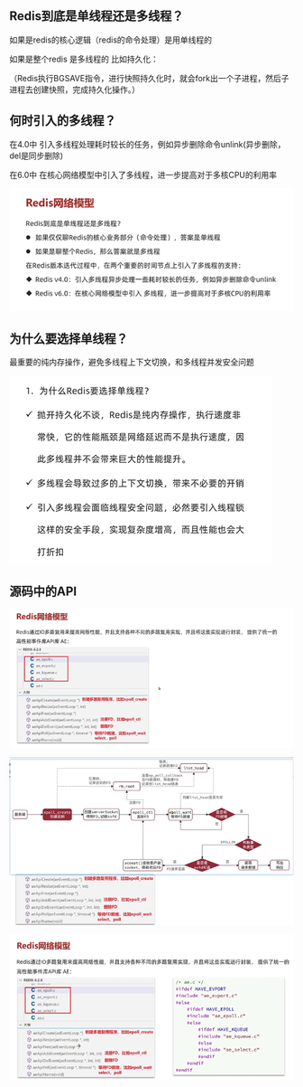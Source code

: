 Redis到底是单线程还是多线程？
---

如果是redis的核心逻辑（redis的命令处理）是用单线程的

如果是整个redis 是多线程的 比如持久化：

（Redis执行BGSAVE指令，进行快照持久化时，就会fork出一个子进程，然后子进程去创建快照，完成持久化操作。）

何时引入的多线程？
---

在4.0中 引入多线程处理耗时较长的任务，例如异步删除命令unlink(异步删除，del是同步删除)

在6.0中 在核心网络模型中引入了多线程，进一步提高对于多核CPU的利用率

![img_151.png](img_151.png)

为什么要选择单线程？
---

最重要的纯内存操作，避免多线程上下文切换，和多线程并发安全问题

![img_150.png](img_150.png)


源码中的API
---

![img_152.png](img_152.png)

![img_153.png](img_153.png)

![img_154.png](img_154.png)

